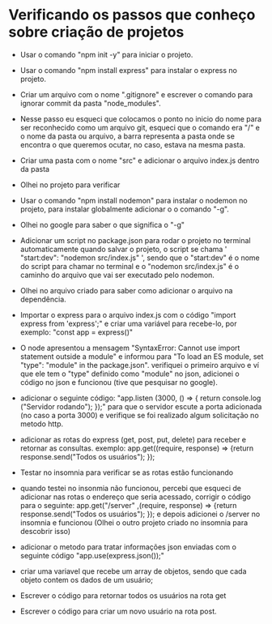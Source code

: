 # Verificando os passos que conheço sobre criação de projetos

* Usar o comando "npm init -y" para iniciar o projeto.

* Usar o comando "npm install express" para instalar o express no projeto.

* Criar um arquivo com o nome ".gitignore" e escrever o comando para ignorar commit da pasta "node_modules".
- Nesse passo eu esqueci que colocamos o ponto no inicio   do nome para ser reconhecido como um arquivo git, esqueci que o comando era "/" e o nome da pasta ou arquivo, a barra representa a pasta onde se encontra o que queremos ocutar, no caso, estava na mesma pasta.

* Criar uma pasta com o nome "src" e adicionar o arquivo index.js dentro da pasta
- Olhei no projeto para verificar
    
* Usar o comando "npm install nodemon" para instalar o nodemon no projeto, para instalar globalmente adicionar o o comando "-g".
- Olhei no google para saber o que significa o "-g"

* Adicionar um script no package.json para rodar o projeto no terminal automaticamente quando salvar o projeto, o script se chama ' "start:dev": "nodemon src/index.js" ', sendo que o "start:dev" é o nome do script para chamar no terminal e o "nodemon src/index.js" é o caminho do arquivo que vai ser executado pelo nodemon.
- Olhei no arquivo criado para saber como adicionar o arquivo na dependência.

* Importar o express para o arquivo index.js com o código "import express from 'express';" e criar uma variável para recebe-lo, por exemplo: "const app = express()"
- O node apresentou a mensagem "SyntaxError: Cannot use import statement outside a module" e informou para "To load an ES module, set "type": "module" in the package.json". verifiquei o primeiro arquivo e ví que ele tem o "type" definido como "module" no json, adicionei o código no json e funcionou (tive que pesquisar no google).

* adicionar o seguinte código: "app.listen (3000, () => { return console.log ("Servidor rodando"); });" para que o servidor escute a porta adicionada (no caso a porta 3000) e verifique se foi realizado algum solicitação no metodo http.

* adicionar as rotas do express (get, post, put, delete) para receber e retornar as consultas. exemplo: app.get((require, response) => {return response.send("Todos os usuários"); }); 

* Testar no insomnia para verificar se as rotas estão funcionando
- quando testei no insonmia não funcionou, percebi que esqueci de adicionar nas rotas o endereço que seria acessado, corrigir o código para o seguinte:
app.get("/server" ,(require, response) => {return response.send("Todos os usuários"); }); e depois adicionei o /server no insomnia e funcionou (Olhei o outro projeto criado no insomnia para descobrir isso)

* adicionar o metodo para tratar informações json enviadas com o seguinte código "app.use(express.json());"

* criar uma variavel que recebe um array de objetos, sendo que cada objeto contem os dados de um usuário;

* Escrever o código para retornar todos os usuários na rota get

* Escrever o código para criar um novo usuário na rota post.
